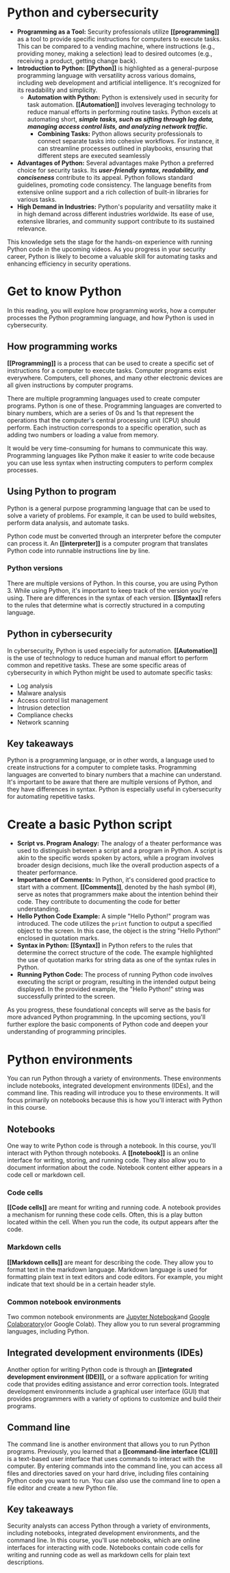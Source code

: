 # Python and cybersecurity

- **Programming as a Tool:** Security professionals utilize **[[programming]]** as a tool to provide specific instructions for computers to execute tasks. This can be compared to a vending machine, where instructions (e.g., providing money, making a selection) lead to desired outcomes (e.g., receiving a product, getting change back).
- **Introduction to Python:** **[[Python]]** is highlighted as a general-purpose programming language with versatility across various domains, including web development and artificial intelligence. It's recognized for its readability and simplicity.
	- **Automation with Python:** Python is extensively used in security for task automation. **[[Automation]]** involves leveraging technology to reduce manual efforts in performing routine tasks. Python excels at automating short, ***simple tasks, such as sifting through log data, managing access control lists, and analyzing network traffic.***
		- **Combining Tasks:** Python allows security professionals to connect separate tasks into cohesive workflows. For instance, it can streamline processes outlined in playbooks, ensuring that different steps are executed seamlessly
- **Advantages of Python:** Several advantages make Python a preferred choice for security tasks. Its ***user-friendly syntax, readability, and conciseness*** contribute to its appeal. Python follows standard guidelines, promoting code consistency. The language benefits from extensive online support and a rich collection of built-in libraries for various tasks.
- **High Demand in Industries:** Python's popularity and versatility make it in high demand across different industries worldwide. Its ease of use, extensive libraries, and community support contribute to its sustained relevance.

This knowledge sets the stage for the hands-on experience with running Python code in the upcoming videos. As you progress in your security career, Python is likely to become a valuable skill for automating tasks and enhancing efficiency in security operations.

# Get to know Python

In this reading, you will explore how programming works, how a computer processes the Python programming language, and how Python is used in cybersecurity.

## How programming works 

**[[Programming]]** is a process that can be used to create a specific set of instructions for a computer to execute tasks. Computer programs exist everywhere. Computers, cell phones, and many other electronic devices are all given instructions by computer programs.

There are multiple programming languages used to create computer programs. Python is one of these. Programming languages are converted to binary numbers, which are a series of 0s and 1s that represent the operations that the computer's central processing unit (CPU) should perform. Each instruction corresponds to a specific operation, such as adding two numbers or loading a value from memory. 

It would be very time-consuming for humans to communicate this way. Programming languages like Python make it easier to write code because you can use less syntax when instructing computers to perform complex processes.

## Using Python to program

Python is a general purpose programming language that can be used to solve a variety of problems. For example, it can be used to build websites, perform data analysis, and automate tasks. 

Python code must be converted through an interpreter before the computer can process it. An **[[interpreter]]** is a computer program that translates Python code into runnable instructions line by line.

### **Python versions**

There are multiple versions of Python. In this course, you are using Python 3. While using Python, it's important to keep track of the version you're using. There are differences in the syntax of each version. **[[Syntax]]** refers to the rules that determine what is correctly structured in a computing language.

## Python in cybersecurity

In cybersecurity, Python is used especially for automation. **[[Automation]]** is the use of technology to reduce human and manual effort to perform common and repetitive tasks. These are some specific areas of cybersecurity in which Python might be used to automate specific tasks:

- Log analysis
- Malware analysis
- Access control list management
- Intrusion detection
- Compliance checks
- Network scanning

## Key takeaways

Python is a programming language, or in other words, a language used to create instructions for a computer to complete tasks. Programming languages are converted to binary numbers that a machine can understand. It's important to be aware that there are multiple versions of Python, and they have differences in syntax. Python is especially useful in cybersecurity for automating repetitive tasks.

# Create a basic Python script

- **Script vs. Program Analogy:** The analogy of a theater performance was used to distinguish between a script and a program in Python. A script is akin to the specific words spoken by actors, while a program involves broader design decisions, much like the overall production aspects of a theater performance.
- **Importance of Comments:** In Python, it's considered good practice to start with a comment. **[[Comments]]**, denoted by the hash symbol (#), serve as notes that programmers make about the intention behind their code. They contribute to documenting the code for better understanding.
- **Hello Python Code Example:** A simple "Hello Python!" program was introduced. The code utilizes the `print` function to output a specified object to the screen. In this case, the object is the string "Hello Python!" enclosed in quotation marks.
- **Syntax in Python:** **[[Syntax]]** in Python refers to the rules that determine the correct structure of the code. The example highlighted the use of quotation marks for string data as one of the syntax rules in Python.
- **Running Python Code:** The process of running Python code involves executing the script or program, resulting in the intended output being displayed. In the provided example, the "Hello Python!" string was successfully printed to the screen.

As you progress, these foundational concepts will serve as the basis for more advanced Python programming. In the upcoming sections, you'll further explore the basic components of Python code and deepen your understanding of programming principles.

# Python environments

You can run Python through a variety of environments. These environments include notebooks, integrated development environments (IDEs), and the command line. This reading will introduce you to these environments. It will focus primarily on notebooks because this is how you'll interact with Python in this course.

## Notebooks

One way to write Python code is through a notebook. In this course, you'll interact with Python through notebooks. A **[[notebook]]** is an online interface for writing, storing, and running code. They also allow you to document information about the code. Notebook content either appears in a code cell or markdown cell.

### **Code cells**

**[[Code cells]]** are meant for writing and running code. A notebook provides a mechanism for running these code cells. Often, this is a play button located within the cell. When you run the code, its output appears after the code. 

### **Markdown cells**

**[[Markdown cells]]** are meant for describing the code. They allow you to format text in the markdown language. Markdown language is used for formatting plain text in text editors and code editors. For example, you might indicate that text should be in a certain header style. 

### **Common notebook environments**

Two common notebook environments are [Jupyter Notebook](https://jupyter.org/about)and [Google Colaboratory](https://colab.sandbox.google.com/)(or Google Colab). They allow you to run several programming languages, including Python. 

## Integrated development environments (IDEs)

Another option for writing Python code is through an **[[integrated development environment (IDE)]],** or a software application for writing code that provides editing assistance and error correction tools. Integrated development environments include a graphical user interface (GUI) that provides programmers with a variety of options to customize and build their programs. 

## Command line

The command line is another environment that allows you to run Python programs. Previously, you learned that a **[[command-line interface (CLI)]]** is a text-based user interface that uses commands to interact with the computer. By entering commands into the command line, you can access all files and directories saved on your hard drive, including files containing Python code you want to run. You can also use the command line to open a file editor and create a new Python file.

## Key takeaways

Security analysts can access Python through a variety of environments, including notebooks, integrated development environments, and the command line. In this course, you'll use notebooks, which are online interfaces for interacting with code. Notebooks contain code cells for writing and running code as well as markdown cells for plain text descriptions.
